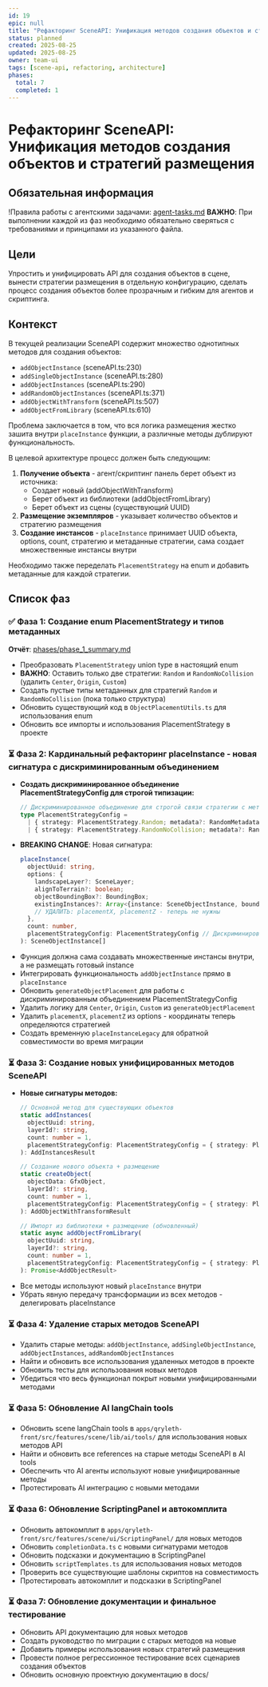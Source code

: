 ```yaml
---
id: 19
epic: null
title: "Рефакторинг SceneAPI: Унификация методов создания объектов и стратегий размещения"
status: planned
created: 2025-08-25
updated: 2025-08-25
owner: team-ui
tags: [scene-api, refactoring, architecture]
phases:
  total: 7
  completed: 1
---
```


# Рефакторинг SceneAPI: Унификация методов создания объектов и стратегий размещения

## Обязательная информация
!Правила работы с агентскими задачами: [agent-tasks.md](../../../../docs/development/workflows/agent-tasks.md)
**ВАЖНО**: При выполнении каждой из фаз необходимо обязательно сверяться с требованиями и принципами из указанного файла.

## Цели
Упростить и унифицировать API для создания объектов в сцене, вынести стратегии размещения в отдельную конфигурацию, сделать процесс создания объектов более прозрачным и гибким для агентов и скриптинга.

## Контекст
В текущей реализации SceneAPI содержит множество однотипных методов для создания объектов:
- `addObjectInstance` (sceneAPI.ts:230)
- `addSingleObjectInstance` (sceneAPI.ts:280) 
- `addObjectInstances` (sceneAPI.ts:290)
- `addRandomObjectInstances` (sceneAPI.ts:371)
- `addObjectWithTransform` (sceneAPI.ts:507)
- `addObjectFromLibrary` (sceneAPI.ts:610)

Проблема заключается в том, что вся логика размещения жестко зашита внутри `placeInstance` функции, а различные методы дублируют функциональность. 

В целевой архитектуре процесс должен быть следующим:
1. **Получение объекта** - агент/скриптинг панель берет объект из источника:
   - Создает новый (addObjectWithTransform)
   - Берет объект из библиотеки (addObjectFromLibrary)  
   - Берет объект из сцены (существующий UUID)
2. **Размещение экземпляров** - указывает количество объектов и стратегию размещения
3. **Создание инстансов** - `placeInstance` принимает UUID объекта, options, count, стратегию и метаданные стратегии, сама создает множественные инстансы внутри

Необходимо также переделать `PlacementStrategy` на enum и добавить метаданные для каждой стратегии.

## Список фаз

### ✅ Фаза 1: Создание enum PlacementStrategy и типов метаданных
**Отчёт**: [phases/phase_1_summary.md](phases/phase_1_summary.md)
- Преобразовать `PlacementStrategy` union type в настоящий enum
- **ВАЖНО**: Оставить только две стратегии: `Random` и `RandomNoCollision` (удалить `Center`, `Origin`, `Custom`)
- Создать пустые типы метаданных для стратегий `Random` и `RandomNoCollision` (пока только структура)
- Обновить существующий код в `ObjectPlacementUtils.ts` для использования enum
- Обновить все импорты и использования PlacementStrategy в проекте

### ⏳ Фаза 2: Кардинальный рефакторинг placeInstance - новая сигнатура с дискриминированным объединением
- **Создать дискриминированное объединение PlacementStrategyConfig для строгой типизации:**
  ```typescript
  // Дискриминированное объединение для строгой связи стратегии с метаданными
  type PlacementStrategyConfig = 
    | { strategy: PlacementStrategy.Random; metadata?: RandomMetadata }
    | { strategy: PlacementStrategy.RandomNoCollision; metadata?: RandomNoCollisionMetadata }
  ```
- **BREAKING CHANGE**: Новая сигнатура:
  ```typescript
  placeInstance(
    objectUuid: string,
    options: {
      landscapeLayer?: SceneLayer;
      alignToTerrain?: boolean;
      objectBoundingBox?: BoundingBox;
      existingInstances?: Array<{instance: SceneObjectInstance, boundingBox: BoundingBox}>;
      // УДАЛИТЬ: placementX, placementZ - теперь не нужны
    },
    count: number,
    placementStrategyConfig: PlacementStrategyConfig // Дискриминированное объединение вместо двух отдельных параметров
  ): SceneObjectInstance[]
  ```
- Функция должна сама создавать множественные инстансы внутри, а не размещать готовый instance
- Интегрировать функциональность `addObjectInstance` прямо в `placeInstance`
- Обновить `generateObjectPlacement` для работы с дискриминированным объединением PlacementStrategyConfig
- Удалить логику для `Center`, `Origin`, `Custom` из `generateObjectPlacement`
- Удалить `placementX`, `placementZ` из options - координаты теперь определяются стратегией
- Создать временную `placeInstanceLegacy` для обратной совместимости во время миграции

### ⏳ Фаза 3: Создание новых унифицированных методов SceneAPI
- **Новые сигнатуры методов:**
  ```typescript
  // Основной метод для существующих объектов
  static addInstances(
    objectUuid: string, 
    layerId?: string, 
    count: number = 1, 
    placementStrategyConfig: PlacementStrategyConfig = { strategy: PlacementStrategy.Random }
  ): AddInstancesResult

  // Создание нового объекта + размещение
  static createObject(
    objectData: GfxObject, 
    layerId?: string, 
    count: number = 1, 
    placementStrategyConfig: PlacementStrategyConfig = { strategy: PlacementStrategy.Random }
  ): AddObjectWithTransformResult

  // Импорт из библиотеки + размещение (обновленный)
  static async addObjectFromLibrary(
    objectUuid: string,
    layerId?: string,
    count: number = 1,
    placementStrategyConfig: PlacementStrategyConfig = { strategy: PlacementStrategy.Random }
  ): Promise<AddObjectResult>
  ```
- Все методы используют новый `placeInstance` внутри
- Убрать явную передачу трансформации из всех методов - делегировать placeInstance

### ⏳ Фаза 4: Удаление старых методов SceneAPI
- Удалить старые методы: `addObjectInstance`, `addSingleObjectInstance`, `addObjectInstances`, `addRandomObjectInstances`
- Найти и обновить все использования удаленных методов в проекте
- Обновить тесты для использования новых методов
- Убедиться что весь функционал покрыт новыми унифицированными методами

### ⏳ Фаза 5: Обновление AI langChain tools
- Обновить scene langChain tools в `apps/qryleth-front/src/features/scene/lib/ai/tools/` для использования новых методов API
- Найти и обновить все references на старые методы SceneAPI в AI tools
- Обеспечить что AI агенты используют новые унифицированные методы
- Протестировать AI интеграцию с новыми методами

### ⏳ Фаза 6: Обновление ScriptingPanel и автокомплита
- Обновить автокомплит в `apps/qryleth-front/src/features/scene/ui/ScriptingPanel/` для новых методов
- Обновить `completionData.ts` с новыми сигнатурами методов
- Обновить подсказки и документацию в ScriptingPanel
- Обновить `scriptTemplates.ts` для использования новых методов
- Проверить все существующие шаблоны скриптов на совместимость
- Протестировать автокомплит и подсказки в ScriptingPanel

### ⏳ Фаза 7: Обновление документации и финальное тестирование
- Обновить API документацию для новых методов
- Создать руководство по миграции с старых методов на новые
- Добавить примеры использования новых стратегий размещения
- Провести полное регрессионное тестирование всех сценариев создания объектов
- Обновить основную проектную документацию в docs/